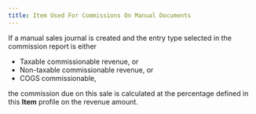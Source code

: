 ```yaml
---
title: Item Used For Commissions On Manual Documents
---
```



If a manual sales journal is created and the entry type selected in  the commission report is either

- Taxable commissionable  revenue, or
- Non-taxable  commissionable  revenue, or
- COGS commissionable,



the commission due on this sale is calculated at the percentage defined  in this **Item** profile on the revenue  amount.
